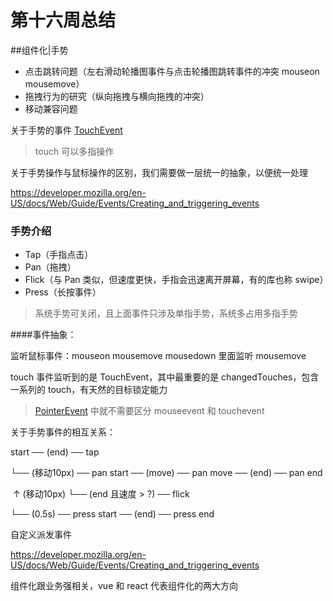 # 第十六周总结

##组件化|手势

* 点击跳转问题（左右滑动轮播图事件与点击轮播图跳转事件的冲突 mouseon mousemove）
* 拖拽行为的研究（纵向拖拽与横向拖拽的冲突）
* 移动兼容问题

关于手势的事件 [TouchEvent](https://developer.mozilla.org/en-US/docs/Web/API/TouchEvent) 

> touch 可以多指操作

关于手势操作与鼠标操作的区别，我们需要做一层统一的抽象，以便统一处理

https://developer.mozilla.org/en-US/docs/Web/Guide/Events/Creating_and_triggering_events



### 手势介绍

* Tap（手指点击）
* Pan（拖拽）
* Flick（与 Pan 类似，但速度更快，手指会迅速离开屏幕，有的库也称 swipe）
* Press（长按事件）

> 系统手势可关闭，且上面事件只涉及单指手势，系统多占用多指手势



####事件抽象：

监听鼠标事件：mouseon mousemove mousedown  里面监听 mousemove



touch 事件监听到的是 TouchEvent，其中最重要的是 changedTouches，包含一系列的 touch，有天然的目标锁定能力



> [PointerEvent](https://developer.mozilla.org/en-US/docs/Web/API/PointerEvent) 中就不需要区分 mouseevent 和 touchevent





关于手势事件的相互关系：

start  ── (end) ──  tap

 └── (移动10px) ── pan start ── (move) ── pan move ── (end) ── pan end

​                                             ↑ (移动10px)                             └── (end 且速度 > ?) ── flick

 └── (0.5s) ──  press start  ── (end) ──  press end





自定义派发事件

https://developer.mozilla.org/en-US/docs/Web/Guide/Events/Creating_and_triggering_events









组件化跟业务强相关，vue 和 react 代表组件化的两大方向